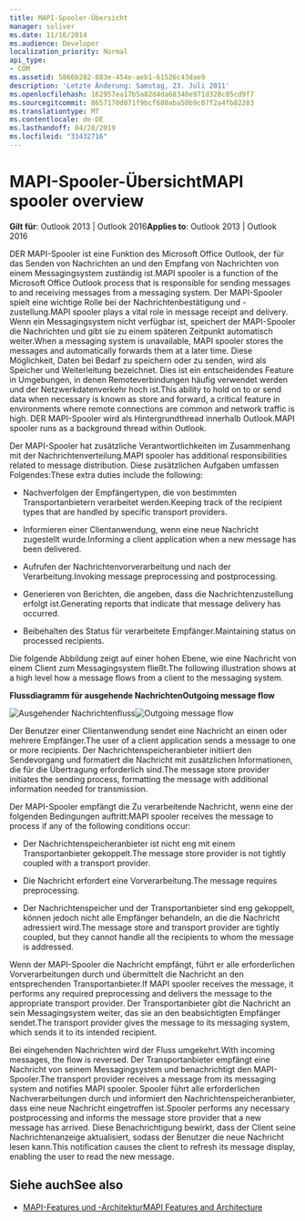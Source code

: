 ```yaml
---
title: MAPI-Spooler-Übersicht
manager: soliver
ms.date: 11/16/2014
ms.audience: Developer
localization_priority: Normal
api_type:
- COM
ms.assetid: 5866b202-883e-454e-aeb1-61526c43dae9
description: 'Letzte Änderung: Samstag, 23. Juli 2011'
ms.openlocfilehash: 162957ea17b5a82d4da68340e971d328c85cd9f7
ms.sourcegitcommit: 8657170d071f9bcf680aba50b9c07f2a4fb82283
ms.translationtype: MT
ms.contentlocale: de-DE
ms.lasthandoff: 04/28/2019
ms.locfileid: "33432716"
---
```

# <a name="mapi-spooler-overview"></a><span data-ttu-id="3af67-103">MAPI-Spooler-Übersicht</span><span class="sxs-lookup"><span data-stu-id="3af67-103">MAPI spooler overview</span></span>
  
<span data-ttu-id="3af67-104">**Gilt für**: Outlook 2013 | Outlook 2016</span><span class="sxs-lookup"><span data-stu-id="3af67-104">**Applies to**: Outlook 2013 | Outlook 2016</span></span> 
  
<span data-ttu-id="3af67-105">DER MAPI-Spooler ist eine Funktion des Microsoft Office Outlook, der für das Senden von Nachrichten an und den Empfang von Nachrichten von einem Messagingsystem zuständig ist.</span><span class="sxs-lookup"><span data-stu-id="3af67-105">MAPI spooler is a function of the Microsoft Office Outlook process that is responsible for sending messages to and receiving messages from a messaging system.</span></span> <span data-ttu-id="3af67-106">Der MAPI-Spooler spielt eine wichtige Rolle bei der Nachrichtenbestätigung und -zustellung.</span><span class="sxs-lookup"><span data-stu-id="3af67-106">MAPI spooler plays a vital role in message receipt and delivery.</span></span> <span data-ttu-id="3af67-107">Wenn ein Messagingsystem nicht verfügbar ist, speichert der MAPI-Spooler die Nachrichten und gibt sie zu einem späteren Zeitpunkt automatisch weiter.</span><span class="sxs-lookup"><span data-stu-id="3af67-107">When a messaging system is unavailable, MAPI spooler stores the messages and automatically forwards them at a later time.</span></span> <span data-ttu-id="3af67-108">Diese Möglichkeit, Daten bei Bedarf zu speichern oder zu senden, wird als Speicher und Weiterleitung bezeichnet. Dies ist ein entscheidendes Feature in Umgebungen, in denen Remoteverbindungen häufig verwendet werden und der Netzwerkdatenverkehr hoch ist.</span><span class="sxs-lookup"><span data-stu-id="3af67-108">This ability to hold on to or send data when necessary is known as store and forward, a critical feature in environments where remote connections are common and network traffic is high.</span></span> <span data-ttu-id="3af67-109">DER MAPI-Spooler wird als Hintergrundthread innerhalb Outlook.</span><span class="sxs-lookup"><span data-stu-id="3af67-109">MAPI spooler runs as a background thread within Outlook.</span></span>
  
<span data-ttu-id="3af67-110">Der MAPI-Spooler hat zusätzliche Verantwortlichkeiten im Zusammenhang mit der Nachrichtenverteilung.</span><span class="sxs-lookup"><span data-stu-id="3af67-110">MAPI spooler has additional responsibilities related to message distribution.</span></span> <span data-ttu-id="3af67-111">Diese zusätzlichen Aufgaben umfassen Folgendes:</span><span class="sxs-lookup"><span data-stu-id="3af67-111">These extra duties include the following:</span></span>
  
- <span data-ttu-id="3af67-112">Nachverfolgen der Empfängertypen, die von bestimmten Transportanbietern verarbeitet werden.</span><span class="sxs-lookup"><span data-stu-id="3af67-112">Keeping track of the recipient types that are handled by specific transport providers.</span></span>
    
- <span data-ttu-id="3af67-113">Informieren einer Clientanwendung, wenn eine neue Nachricht zugestellt wurde.</span><span class="sxs-lookup"><span data-stu-id="3af67-113">Informing a client application when a new message has been delivered.</span></span>
    
- <span data-ttu-id="3af67-114">Aufrufen der Nachrichtenvorverarbeitung und nach der Verarbeitung.</span><span class="sxs-lookup"><span data-stu-id="3af67-114">Invoking message preprocessing and postprocessing.</span></span>
    
- <span data-ttu-id="3af67-115">Generieren von Berichten, die angeben, dass die Nachrichtenzustellung erfolgt ist.</span><span class="sxs-lookup"><span data-stu-id="3af67-115">Generating reports that indicate that message delivery has occurred.</span></span>
    
- <span data-ttu-id="3af67-116">Beibehalten des Status für verarbeitete Empfänger.</span><span class="sxs-lookup"><span data-stu-id="3af67-116">Maintaining status on processed recipients.</span></span>
    
<span data-ttu-id="3af67-117">Die folgende Abbildung zeigt auf einer hohen Ebene, wie eine Nachricht von einem Client zum Messagingsystem fließt.</span><span class="sxs-lookup"><span data-stu-id="3af67-117">The following illustration shows at a high level how a message flows from a client to the messaging system.</span></span>
  
<span data-ttu-id="3af67-118">**Flussdiagramm für ausgehende Nachrichten**</span><span class="sxs-lookup"><span data-stu-id="3af67-118">**Outgoing message flow**</span></span>
  
<span data-ttu-id="3af67-119">![Ausgehender Nachrichtenfluss](media/amapi_46.gif "Ausgehender Nachrichtenfluss")</span><span class="sxs-lookup"><span data-stu-id="3af67-119">![Outgoing message flow](media/amapi_46.gif "Outgoing message flow")</span></span>
  
<span data-ttu-id="3af67-120">Der Benutzer einer Clientanwendung sendet eine Nachricht an einen oder mehrere Empfänger.</span><span class="sxs-lookup"><span data-stu-id="3af67-120">The user of a client application sends a message to one or more recipients.</span></span> <span data-ttu-id="3af67-121">Der Nachrichtenspeicheranbieter initiiert den Sendevorgang und formatiert die Nachricht mit zusätzlichen Informationen, die für die Übertragung erforderlich sind.</span><span class="sxs-lookup"><span data-stu-id="3af67-121">The message store provider initiates the sending process, formatting the message with additional information needed for transmission.</span></span>
  
<span data-ttu-id="3af67-122">Der MAPI-Spooler empfängt die Zu verarbeitende Nachricht, wenn eine der folgenden Bedingungen auftritt:</span><span class="sxs-lookup"><span data-stu-id="3af67-122">MAPI spooler receives the message to process if any of the following conditions occur:</span></span>
  
- <span data-ttu-id="3af67-123">Der Nachrichtenspeicheranbieter ist nicht eng mit einem Transportanbieter gekoppelt.</span><span class="sxs-lookup"><span data-stu-id="3af67-123">The message store provider is not tightly coupled with a transport provider.</span></span>
    
- <span data-ttu-id="3af67-124">Die Nachricht erfordert eine Vorverarbeitung.</span><span class="sxs-lookup"><span data-stu-id="3af67-124">The message requires preprocessing.</span></span>
    
- <span data-ttu-id="3af67-125">Der Nachrichtenspeicher und der Transportanbieter sind eng gekoppelt, können jedoch nicht alle Empfänger behandeln, an die die Nachricht adressiert wird.</span><span class="sxs-lookup"><span data-stu-id="3af67-125">The message store and transport provider are tightly coupled, but they cannot handle all the recipients to whom the message is addressed.</span></span>
    
<span data-ttu-id="3af67-126">Wenn der MAPI-Spooler die Nachricht empfängt, führt er alle erforderlichen Vorverarbeitungen durch und übermittelt die Nachricht an den entsprechenden Transportanbieter.</span><span class="sxs-lookup"><span data-stu-id="3af67-126">If MAPI spooler receives the message, it performs any required preprocessing and delivers the message to the appropriate transport provider.</span></span> <span data-ttu-id="3af67-127">Der Transportanbieter gibt die Nachricht an sein Messagingsystem weiter, das sie an den beabsichtigten Empfänger sendet.</span><span class="sxs-lookup"><span data-stu-id="3af67-127">The transport provider gives the message to its messaging system, which sends it to its intended recipient.</span></span>
  
<span data-ttu-id="3af67-128">Bei eingehenden Nachrichten wird der Fluss umgekehrt.</span><span class="sxs-lookup"><span data-stu-id="3af67-128">With incoming messages, the flow is reversed.</span></span> <span data-ttu-id="3af67-129">Der Transportanbieter empfängt eine Nachricht von seinem Messagingsystem und benachrichtigt den MAPI-Spooler.</span><span class="sxs-lookup"><span data-stu-id="3af67-129">The transport provider receives a message from its messaging system and notifies MAPI spooler.</span></span> <span data-ttu-id="3af67-130">Spooler führt alle erforderlichen Nachverarbeitungen durch und informiert den Nachrichtenspeicheranbieter, dass eine neue Nachricht eingetroffen ist.</span><span class="sxs-lookup"><span data-stu-id="3af67-130">Spooler performs any necessary postprocessing and informs the message store provider that a new message has arrived.</span></span> <span data-ttu-id="3af67-131">Diese Benachrichtigung bewirkt, dass der Client seine Nachrichtenanzeige aktualisiert, sodass der Benutzer die neue Nachricht lesen kann.</span><span class="sxs-lookup"><span data-stu-id="3af67-131">This notification causes the client to refresh its message display, enabling the user to read the new message.</span></span>
  
## <a name="see-also"></a><span data-ttu-id="3af67-132">Siehe auch</span><span class="sxs-lookup"><span data-stu-id="3af67-132">See also</span></span>

- [<span data-ttu-id="3af67-133">MAPI-Features und -Architektur</span><span class="sxs-lookup"><span data-stu-id="3af67-133">MAPI Features and Architecture</span></span>](mapi-features-and-architecture.md)

